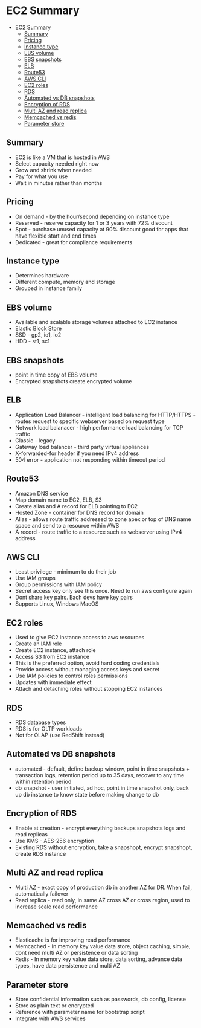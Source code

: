 # EC2 Summary

- [EC2 Summary](#ec2-summary)
  - [Summary](#summary)
  - [Pricing](#pricing)
  - [Instance type](#instance-type)
  - [EBS volume](#ebs-volume)
  - [EBS snapshots](#ebs-snapshots)
  - [ELB](#elb)
  - [Route53](#route53)
  - [AWS CLI](#aws-cli)
  - [EC2 roles](#ec2-roles)
  - [RDS](#rds)
  - [Automated vs DB snapshots](#automated-vs-db-snapshots)
  - [Encryption of RDS](#encryption-of-rds)
  - [Multi AZ and read replica](#multi-az-and-read-replica)
  - [Memcached vs redis](#memcached-vs-redis)
  - [Parameter store](#parameter-store)

## Summary
- EC2 is like a VM that is hosted in AWS
- Select capacity needed right now
- Grow and shrink when needed
- Pay for what you use
- Wait in minutes rather than months

## Pricing
- On demand - by the hour/second depending on instance type
- Reserved - reserve capacity for 1 or 3 years with 72% discount
- Spot - purchase unused capacity at 90% discount good for apps that have flexible start and end times
- Dedicated - great for compliance requirements

## Instance type
- Determines hardware
- Different compute, memory and storage 
- Grouped in instance family

## EBS volume
- Available and scalable storage volumes attached to EC2 instance
- Elastic Block Store
- SSD - gp2, io1, io2
- HDD - st1, sc1

## EBS snapshots
- point in time copy of EBS volume
- Encrypted snapshots create encrypted volume

## ELB
- Application Load Balancer - intelligent load balancing for HTTP/HTTPS - routes request to specific webserver based on request type
- Network load balanacer - high performance load balancing for TCP traffic
- Classic - legacy
- Gateway load balancer - third party virtual appliances
- X-forwarded-for header if you need IPv4 address
- 504 error - application not responding within timeout period

## Route53
- Amazon DNS service
- Map domain name to EC2, ELB, S3
- Create alias and A record for ELB pointing to EC2
- Hosted Zone - container for DNS record for domain
- Alias - allows route traffic addressed to zone apex or top of DNS name space and send to a resource within AWS
- A record - route traffic to a resource such as webserver using IPv4 address

## AWS CLI
- Least privilege - minimum to do their job
- Use IAM groups
- Group permissions with IAM policy
- Secret access key only see this once. Need to run aws configure again
- Dont share key pairs. Each devs have key pairs
- Supports Linux, Windows MacOS

## EC2 roles
- Used to give EC2 instance access to aws resources
- Create an IAM role
- Create EC2 instance, attach role
- Access S3 from EC2 instance
- This is the preferred option, avoid hard coding credentials
- Provide access without managing access keys and secret
- Use IAM policies to control roles permissions
- Updates with immediate effect
- Attach and detaching roles without stopping EC2 instances

## RDS
- RDS database types
- RDS is for OLTP workloads
- Not for OLAP (use RedShift instead)

## Automated vs DB snapshots
- automated - default, define backup window, point in time snapshots + transaction logs, retention period up to 35 days, recover to any time within retention period
- db snapshot - user initiated, ad hoc, point in time snapshot only, back up db instance to know state before making change to db

## Encryption of RDS
- Enable at creation - encrypt everything backups snapshots logs and read replicas
- Use KMS - AES-256 encryption
- Existing RDS without encryption, take a snapshopt, encrypt snapshopt, create RDS instance

## Multi AZ and read replica
- Multi AZ - exact copy of production db in another AZ for DR. When fail, automatically failover
- Read replica - read only, in same AZ cross AZ or cross region, used to increase scale read performance

## Memcached vs redis
- Elasticache is for improving read performance
- Memcached - In memory key value data store, object caching, simple, dont need multi AZ or persistence or data sorting
- Redis - In memory key value data store, data sorting, advance data types, have data persistence and multi AZ

## Parameter store
- Store confidential information such as passwords, db config, license
- Store as plain text or encrypted
- Reference with parameter name for bootstrap script
- Integrate with AWS services
